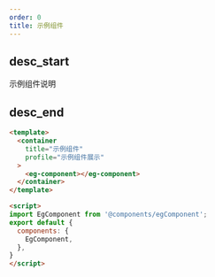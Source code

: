 ```yaml
---
order: 0
title: 示例组件
---
```


## desc_start

示例组件说明

## desc_end

````html
<template>
  <container
    title="示例组件"
    profile="示例组件展示"
  >
    <eg-component></eg-component>
  </container>
</template>

<script>
import EgComponent from '@components/egComponent';
export default {
  components: {
    EgComponent,
  },
}
</script>
````
